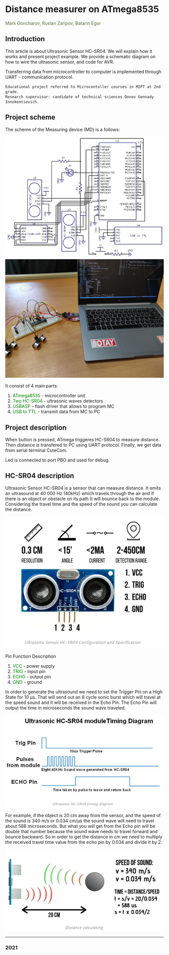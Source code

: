 # Distance measurer on ATmega8535

<span style="color:DarkOliveGreen"> Mark Goncharov, Ruslan Zaripov, Batarin Egor </span>

## Introduction

This article is about Ultrasonic Sensor HC–SR04. We will explain how it works and present project example. We provide a schematic diagram on how to wire the ultrasonic sensor, and code for AVR.

Transferring data from microcontroller to computer is implemented through UART - communication protocol.

```
Educational project referred to Microcontoller courses in MIPT at 2nd grade.
Research supervisor: candidate of technical sciences Donov Gennady Innokentievich.
```
## Project scheme


The scheme of the Measuring device (MD) is a follows:

![MD Scheme](images/2.png)
![Our layout board](images/4.png)

It consist of 4 main parts:

1. <span style="color:Green"> ATmega8535 </span> - microcontroller unit
2. <span style="color:Green"> Two HC-SR04 </span> - ultrasonic waves detectors
3. <span style="color:Green"> USBASP </span> - flash driver that allows to program MC
4.  <span style="color:Green"> USB to TTL </span> - transmit data from MC to PC

## Project description

When button is pressed, ATmega triggeres HC-SR04 to measure distance. Then distance is transfered to PC using UART protocol. Finally, we get data from serial terminal CuteCom. 

Led is connected to port PBO and used for debug. 

## HC-SR04 description

Ultrasonic Sensor HC-SR04 is a sensor that can measure distance. It emits an ultrasound at 40 000 Hz (40kHz) which travels through the air and if there is an object or obstacle on its path It will bounce back to the module. Considering the travel time and the speed of the sound you can calculate the distance.

![HC-SR04 views](images/HC.png)

Pin Function Description
1. <span style="color:Green"> VCC </span> - power supply
2. <span style="color:Green"> TRIG </span> - input pin
3. <span style="color:Green"> ECHO </span> - output pin
4. <span style="color:Green"> GND </span> - ground

In order to generate the ultrasound we need to set the Trigger Pin on a High State for 10 µs. That will send out an 8 cycle sonic burst which will travel at the speed sound and it will be received in the Echo Pin. The Echo Pin will output the time in microseconds the sound wave traveled.

![HC-SR04 views](images/pulses.png)

For example, if the object is 20 cm away from the sensor, and the speed of the sound is 340 m/s or 0.034 cm/µs the sound wave will need to travel about 588 microseconds. But what you will get from the Echo pin will be double that number because the sound wave needs to travel forward and bounce backward. So in order to get the distance in cm we need to multiply the received travel time value from the echo pin by 0.034 and divide it by 2.

![HC-SR04 views](images/formulo.png)

-------------------------------------
### 2021